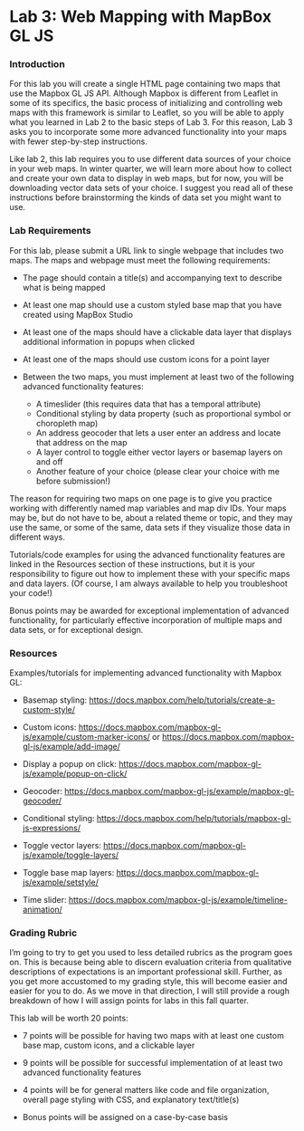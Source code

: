 # Lab 3: Web Mapping with MapBox GL JS

### Introduction

For this lab you will create a single HTML page containing two maps that use the Mapbox GL JS API. Although Mapbox is different from Leaflet in some of its specifics, the basic process of initializing and controlling web maps with this framework is similar to Leaflet, so you will be able to apply what you learned in Lab 2 to the basic steps of Lab 3. For this reason, Lab 3 asks you to incorporate some more advanced functionality into your maps with fewer step-by-step instructions.  

Like lab 2, this lab requires you to use different data sources of your choice in your web maps. In winter quarter, we will learn more about how to collect and create your own data to display in web maps, but for now, you will be downloading vector data sets of your choice. I suggest you read all of these instructions before brainstorming the kinds of data set you might want to use. 

### Lab Requirements

For this lab, please submit a URL link to single webpage that includes two maps. The maps and webpage must meet the following requirements:

* The page should contain a title(s) and accompanying text to describe what is being mapped

* At least one map should use a custom styled base map that you have created using MapBox Studio

* At least one of the maps should have a clickable data layer that displays additional information in popups when clicked
* At least one of the maps should use custom icons for a point layer
* Between the two maps, you must implement at least two of the following advanced functionality features: 
  * A timeslider (this requires data that has a temporal attribute)
  * Conditional styling by data property (such as proportional symbol or choropleth map)
  * An address geocoder that lets a user enter an address and locate that address on the map
  * A layer control to toggle either vector layers or basemap layers on and off
  * Another feature of your choice (please clear your choice with me before submission!)

The reason for requiring two maps on one page is to give you practice working with differently named map variables and map div IDs. Your maps may be, but do not have to be, about a related theme or topic, and they may use the same, or some of the same, data sets if they visualize those data in different ways. 

Tutorials/code examples for using the advanced functionality features are linked in the Resources section of these instructions, but it is your responsibility to figure out how to implement these with your specific maps and data layers. (Of course, I am always available to help you troubleshoot your code!) 

Bonus points may be awarded for exceptional implementation of advanced functionality, for particularly effective incorporation of multiple maps and data sets, or for exceptional design. 

### Resources

Examples/tutorials for implementing advanced functionality with Mapbox GL: 

* Basemap styling: https://docs.mapbox.com/help/tutorials/create-a-custom-style/
* Custom icons: https://docs.mapbox.com/mapbox-gl-js/example/custom-marker-icons/ or https://docs.mapbox.com/mapbox-gl-js/example/add-image/

* Display a popup on click: https://docs.mapbox.com/mapbox-gl-js/example/popup-on-click/

* Geocoder: https://docs.mapbox.com/mapbox-gl-js/example/mapbox-gl-geocoder/

* Conditional styling: https://docs.mapbox.com/help/tutorials/mapbox-gl-js-expressions/

* Toggle vector layers: https://docs.mapbox.com/mapbox-gl-js/example/toggle-layers/

* Toggle base map layers: https://docs.mapbox.com/mapbox-gl-js/example/setstyle/

* Time slider: https://docs.mapbox.com/mapbox-gl-js/example/timeline-animation/

### Grading Rubric

I’m going to try to get you used to less detailed rubrics as the program goes on. This is because being able to discern evaluation criteria from qualitative descriptions of expectations is an important professional skill. Further, as you get more accustomed to my grading style, this will become easier and easier for you to do. As we move in that direction, I will still provide a rough breakdown of how I will assign points for labs in this fall quarter.

This lab will be worth 20 points:

* 7 points will be possible for having two maps with at least one custom base map, custom icons, and a clickable layer
* 9 points will be possible for successful implementation of at least two advanced functionality features

* 4 points will be for general matters like code and file organization, overall page styling with CSS, and explanatory text/title(s)

* Bonus points will be assigned on a case-by-case basis
